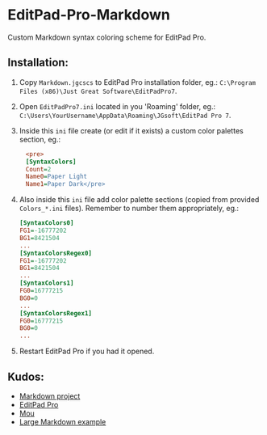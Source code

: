 EditPad-Pro-Markdown
====================

Custom Markdown syntax coloring scheme for EditPad Pro.

Installation:
-------------

  1. Copy `Markdown.jgcscs` to EditPad Pro installation folder, eg.: `C:\Program Files (x86)\Just Great Software\EditPadPro7`.
  
  2. Open `EditPadPro7.ini` located in you 'Roaming' folder, eg.: `C:\Users\YourUsername\AppData\Roaming\JGsoft\EditPad Pro 7`.
  
  3. Inside this `ini` file create (or edit if it exists) a custom color palettes section, eg.:
```ini
     <pre>
     [SyntaxColors]
     Count=2
     Name0=Paper Light
     Name1=Paper Dark</pre>
```

  4. Also inside this `ini` file add color palette sections (copied from provided `Colors_*.ini` files). Remember to number them appropriately, eg.:
     ```ini
     [SyntaxColors0]
     FG1=-16777202
     BG1=8421504
     ...
     [SyntaxColorsRegex0]
     FG1=-16777202
     BG1=8421504
     ...
     [SyntaxColors1]
     FG0=16777215
     BG0=0
     ...
     [SyntaxColorsRegex1]
     FG0=16777215
     BG0=0
     ...
     ```
  4. Restart EditPad Pro if you had it opened.

Kudos:
------

  - [Markdown project][md-homepage]
  - [EditPad Pro][editpad-homepage]
  - [Mou][mou-homepage]
  - [Large Markdown example][md-example]
  
  [md-homepage]: http://daringfireball.net/projects/markdown/
  [editpad-homepage]: http://www.editpadpro.com/
  [mou-homepage]: http://mouapp.com/
  [md-example]: http://www.unexpected-vortices.com/sw/gouda/quick-markdown-example.html

